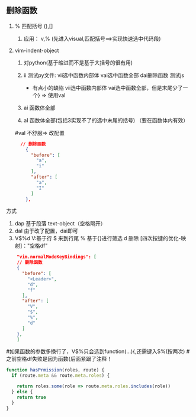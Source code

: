 ## 删除函数
1. % 匹配括号 (),[]
      1. 应用： v,% (先进入visual,匹配括号==>实现快速选中代码段)
2. vim-indent-object
      1. 对python(基于缩进而不是基于大括号的很有用)
      2. <operator>ii
            测试py文件: vii选中函数内部体
                        vai选中函数全部
                        dai删除函数
            测试js
            * 有点小的缺陷
                        vii选中函数内部体
                        vai选中函数全部，但是末尾少了一个} => 使用vaI
   

      3. <operator>ai 函数体全部
      4. <operator>aI 函数体全部(包括3实现不了的选中末尾的括号)
      （要在函数体内有效）

      #vaI 不舒服=> 改配置
      ```json
        // 删除函数
          {
            "before": [
              "a",
              "i"
            ],
            "after": [
              "a",
              "I"
            ]
          },
      ```

方式
1. dap 基于段落 text-object（空格隔开）
2. daI 由于改了配置，dai即可
3. V$%d 
  V:基于行
  $ 来到行尾
  % 基于{}进行筛选
  d 删除
  [四次按键的优化-映射]："空格df"
  ```json
      "vim.normalModeKeyBindings": [
      // 删除函数
      {
        "before": [
          "<Leader>",
          "d",
          "f"
        ],
        "after": [
          "V",
          "$",
          "%",
          "d"
        ]
      },
      ]
  ```
  #如果函数的参数多换行了，V$%只会选到function(...){,还需键入$%(按两次)
  #之前空格df失败是因为函数{后面紧跟了注释！

```js
function hasPrmission(roles, route) {
  if (route.meta && route.meta.roles) {

    return roles.some(role => route.meta.roles.includes(role))
  } else {
    return true
  }
}
```
